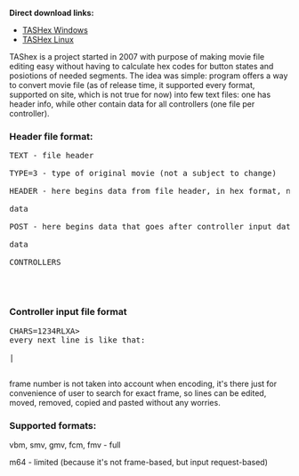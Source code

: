 **Direct download links:**
  * [TASHex Windows](http://tastools.googlecode.com/files/TAS-Hex.zip)
  * [TASHex Linux](http://tastools.googlecode.com/files/tas-hexl.zip)

TAShex is a project started in 2007 with purpose of making movie file editing easy without having to calculate hex codes for button states and posiotions of needed segments. The idea was simple: program offers a way to convert movie file (as of release time, it supported every format, supported on site, which is not true for now) into few text files: one has header info, while other contain data for all controllers (one file per controller).

### Header file format: ###

<pre>
TEXT - file header<br>
TYPE=3 - type of original movie (not a subject to change)<br>
HEADER - here begins data from file header, in hex format, not subject to change)<br>
data<br>
POST - here begins data that goes after controller input data (might be save data for example)<br>
data<br>
CONTROLLERS<br>
<list of controller input data files><br>
</pre>

### Controller input file format ###

<pre>
CHARS=1234RLXA><v^SsYB - letters, corresponding to every bit of data.<br>
every next line is like that:<br>
<frame number>|<pressed buttons><br>
</pre>

frame number is not taken into account when encoding, it's there just for convenience of user to search for exact frame, so lines can be edited, moved, removed, copied and pasted without any worries.

### Supported formats: ###

vbm, smv, gmv, fcm, fmv - full

m64 - limited (because it's not frame-based, but input request-based)